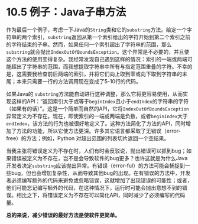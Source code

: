 # 10.5 例子：Java子串方法

作为最后一个例子，考虑一下Java的`String`类和它的`substring`方法。给定一个字符串的两个索引，`substring`返回从第一个索引给出的字符开始到第二个索引之前的字符结束的子串。然而，如果任何一个索引超出了字符串的范围，那么`substring`就会抛出`IndexOutOfBoundsException`。这个异常是不必要的，并且使这个方法的使用变得复杂。我经常发现自己遇到这样的情况：索引的一端或两端可能超出了字符串的范围，而我想提取字符串中所有与指定范围重叠的字符。不幸的是，这需要我检查前后两端的索引，并将它们向上取到零或向下取到字符串的末尾；本来只需要一行的方法调用现在变成了5-10行的代码。

如果Java的 `substring`方法能自动进行这种调整，那么它将更容易使用，从而实现这样的API：“返回索引大于或等于`beginIndex`且小于`endIndex`的字符串的字符（如果有的话）”。这是一个简单而自然的API，它将`IndexOutOfBoundsException`异常定义为不存在。现在，即使索引的一端或两端是负数，或者`beginIndex`大于`endIndex`，该方法的行为也被很好地定义了。这种方法简化了方法的API，同时增加了方法的功能，所以它使方法更深。许多其它语言都采取了无错误（error-free）的方法；例如，Python 对超出范围的列表切片返回一个空结果。

当我主张将错误定义为不存在时，人们有时会反驳说，抛出错误可以抓到bug；如果错误被定义为不存在，岂不是会导致软件的bug更多？也许这就是为什么Java开发者决定`substring`应该抛出异常。有错误（error-ful）的方法可能会捕捉到一些bug，但也会增加复杂性，从而导致其他bug的出现。在有错误的方法中，开发者必须编写额外的代码来避免或忽略错误，这就增加了出现错误的可能性；或者，他们可能忘记编写额外的代码，在这种情况下，运行时可能会抛出意想不到的错误。相比之下，将错误定义为不存在可以简化API，同时减少了必须编写的代码量。

**总的来说，减少错误的最好方法是使软件更简单。**&#x20;
